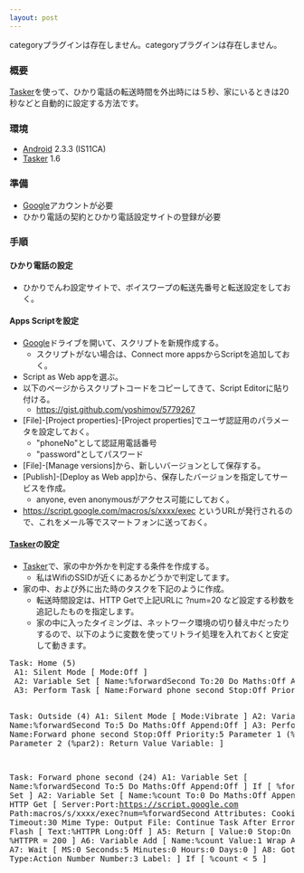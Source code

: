```yaml
---
layout: post
---
```

<p><span class="error">categoryプラグインは存在しません。</span><span class="error">categoryプラグインは存在しません。</span></p>
<h3>概要</h3>
<p><a href="http://tasker.dinglisch.net/">Tasker</a>を使って、ひかり電話の転送時間を外出時には５秒、家にいるときは20秒などと自動的に設定する方法です。</p>
<h3>環境</h3>
<ul>
<li><a href="http://www.android.com/">Android</a> 2.3.3 (IS11CA)</li>
<li><a href="http://tasker.dinglisch.net/">Tasker</a> 1.6</li>
</ul>
<h3>準備</h3>
<ul>
<li><a href="http://www.google.co.jp/">Google</a>アカウントが必要</li>
<li>ひかり電話の契約とひかり電話設定サイトの登録が必要</li>
</ul>
<h3>手順</h3>
<h4>ひかり電話の設定</h4>
<ul>
<li>ひかりでんわ設定サイトで、ボイスワープの転送先番号と転送設定をしておく。</li>
</ul>
<h4>Apps Scriptを設定</h4>
<ul>
<li><a href="http://www.google.co.jp/">Google</a>ドライブを開いて、スクリプトを新規作成する。<ul>
<li>スクリプトがない場合は、Connect more appsからScriptを追加しておく。</li>
</ul>
<li>Script as Web appを選ぶ。</li>
<li>以下のページからスクリプトコードをコピーしてきて、Script Editorに貼り付ける。<ul>
<li><a href="https://gist.github.com/yoshimov/5779267">https://gist.github.com/yoshimov/5779267</a></li>
</ul>
<li>[File]-[Project properties]-[Project properties]でユーザ認証用のパラメータを設定しておく。<ul>
<li>&quot;phoneNo&quot;として認証用電話番号</li>
<li>&quot;password&quot;としてパスワード</li>
</ul>
<li>[File]-[Manage versions]から、新しいバージョンとして保存する。</li>
<li>[Publish]-[Deploy as Web app]から、保存したバージョンを指定してサービスを作成。<ul>
<li>anyone, even anonymousがアクセス可能にしておく。</li>
</ul>
<li><a href="https://script.google.com/macros/s/xxxx/exec">https://script.google.com/macros/s/xxxx/exec</a> というURLが発行されるので、これをメール等でスマートフォンに送っておく。</li>
</ul>
<h4><a href="http://tasker.dinglisch.net/">Tasker</a>の設定</h4>
<ul>
<li><a href="http://tasker.dinglisch.net/">Tasker</a>で、家の中か外かを判定する条件を作成する。<ul>
<li>私はWifiのSSIDが近くにあるかどうかで判定してます。</li>
</ul>
<li>家の中、および外に出た時のタスクを下記のように作成。<ul>
<li>転送時間設定は、HTTP Getで上記URLに ?num=20 など設定する秒数を追記したものを指定します。</li>
<li>家の中に入ったタイミングは、ネットワーク環境の切り替え中だったりするので、以下のように変数を使ってリトライ処理を入れておくと安定して動きます。</li>
</ul>
</ul>
<pre>Task: Home (5)
 A1: Silent Mode [ Mode:Off ] 
 A2: Variable Set [ Name:%forwardSecond To:20 Do Maths:Off Append:Off ] 
 A3: Perform Task [ Name:Forward phone second Stop:Off Priority:5 Parameter 1 (%par1): Parameter 2 (%par2): Return Value Variable: ] 

Task: Outside (4)
 A1: Silent Mode [ Mode:Vibrate ] 
 A2: Variable Set [ Name:%forwardSecond To:5 Do Maths:Off Append:Off ] 
 A3: Perform Task [ Name:Forward phone second Stop:Off Priority:5 Parameter 1 (%par1): Parameter 2 (%par2): Return Value Variable: ] 

Task: Forward phone second (24)
 A1: Variable Set [ Name:%forwardSecond To:5 Do Maths:Off Append:Off ] If [ %forwardSecond ! Set ]
 A2: Variable Set [ Name:%count To:0 Do Maths:Off Append:Off ] 
 A3: HTTP Get [ Server:Port:https://script.google.com Path:macros/s/xxxx/exec?num=%forwardSecond Attributes: Cookies: Timeout:30 Mime Type: Output File: Continue Task After Error:On ] 
 A4: Flash [ Text:%HTTPR Long:Off ] 
 A5: Return [ Value:0 Stop:On ] If [ %HTTPR = 200 ]
 A6: Variable Add [ Name:%count Value:1 Wrap Around:0 ] 
 A7: Wait [ MS:0 Seconds:5 Minutes:0 Hours:0 Days:0 ] 
 A8: Goto [ Type:Action Number Number:3 Label: ] If [ %count &lt; 5 ]
</pre>
